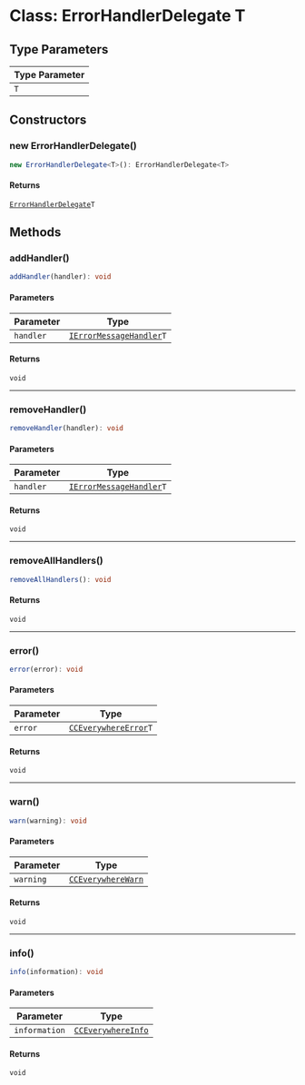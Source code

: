 # Class: ErrorHandlerDelegate T

## Type Parameters

| Type Parameter |
| -------------- |
| `T`            |

## Constructors

### new ErrorHandlerDelegate()

```ts
new ErrorHandlerDelegate<T>(): ErrorHandlerDelegate<T>
```

#### Returns

[`ErrorHandlerDelegate`](error-handler-delegate.md)`T`

## Methods

### addHandler()

```ts
addHandler(handler): void
```

#### Parameters

| Parameter | Type                                                                                       |
| --------- | ------------------------------------------------------------------------------------------ |
| `handler` | [`IErrorMessageHandler`](../../IErrorMessageHandler/interfaces/i-error-message-handler/index.md)`T` |

#### Returns

`void`

<hr />

### removeHandler()

```ts
removeHandler(handler): void
```

#### Parameters

| Parameter | Type                                                                                       |
| --------- | ------------------------------------------------------------------------------------------ |
| `handler` | [`IErrorMessageHandler`](../../IErrorMessageHandler/interfaces/i-error-message-handler/index.md)`T` |

#### Returns

`void`

<hr />

### removeAllHandlers()

```ts
removeAllHandlers(): void
```

#### Returns

`void`

<hr />

### error()

```ts
error(error): void
```

#### Parameters

| Parameter | Type                                                                             |
| --------- | -------------------------------------------------------------------------------- |
| `error`   | [`CCEverywhereError`](../../CCEverywhereError/classes/cc-everywhere-error.md)`T` |

#### Returns

`void`

<hr />

### warn()

```ts
warn(warning): void
```

#### Parameters

| Parameter | Type                                                                                 |
| --------- | ------------------------------------------------------------------------------------ |
| `warning` | [`CCEverywhereWarn`](../../CCEverywhereError.types/interfaces/cc-everywhere-warn/index.md) |

#### Returns

`void`

<hr />

### info()

```ts
info(information): void
```

#### Parameters

| Parameter     | Type                                                                                 |
| ------------- | ------------------------------------------------------------------------------------ |
| `information` | [`CCEverywhereInfo`](../../CCEverywhereError.types/interfaces/cc-everywhere-info/index.md) |

#### Returns

`void`
